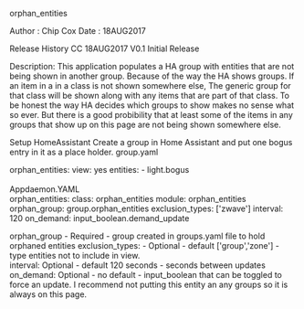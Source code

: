 orphan_entities

Author : Chip Cox
Date : 18AUG2017

Release History
CC     18AUG2017      V0.1     Initial Release

Description:
This application populates a HA group with entities that are not being shown in another group. Because of the way the HA shows groups.  If an item in a in a class is not shown somewhere else, The generic group for that class will be shown along with any items that are part of that class.  To be honest the way HA decides which groups to show makes no sense what so ever.  But there is a good probibility that at least some of the items in any groups that show up on this page are not being shown somewhere else.

Setup
HomeAssistant
Create a group in Home Assistant and put one bogus entry in it as a place holder.
group.yaml<br>
<div>orphan_entities:
  view: yes
  entities:
    - light.bogus
</div>
<br>
Appdaemon.YAML<br>
orphan_entities:
  class: orphan_entities
  module: orphan_entities
  orphan_group: group.orphan_entities
  exclusion_types: ['zwave']
  interval: 120
  on_demand: input_boolean.demand_update

orphan_group - Required - group created in groups.yaml file to hold orphaned entities
exclusion_types: - Optional - default ['group','zone'] - type entities not to include in view.  
interval: Optional - default 120 seconds - seconds between updates
on_demand: Optional - no default - input_boolean that can be toggled to force an update.  I recommend not putting this entity an any groups so it is always on this page. 
